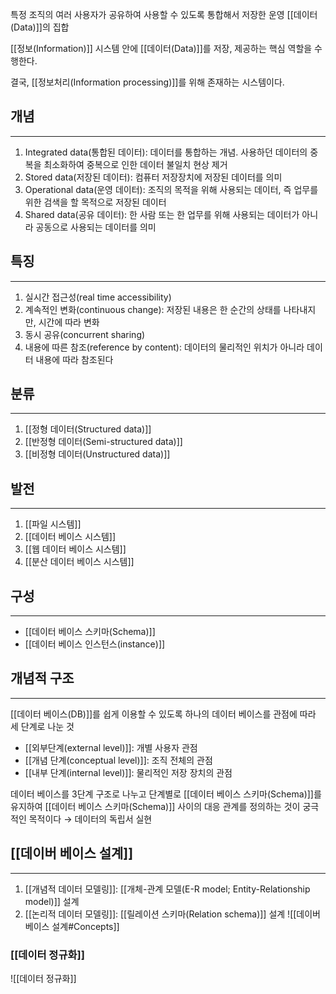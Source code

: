
특정 조직의 여러 사용자가 공유하여 사용할 수 있도록 통합해서 저장한 운영 [[데이터(Data)]]의 집합

[[정보(Information)]] 시스템 안에 [[데이터(Data)]]를 저장, 제공하는 핵심 역할을 수행한다.

결국, [[정보처리(Information processing)]]를 위해 존재하는 시스템이다. 

## **개념**
---
1. Integrated data(통합된 데이터): 데이터를 통합하는 개념. 사용하던 데이터의 중복을 최소화하여 중복으로 인한 데이터 불일치 현상 제거 
2. Stored data(저장된 데이터): 컴퓨터 저장장치에 저장된 데이터를 의미
3. Operational data(운영 데이터): 조직의 목적을 위해 사용되는 데이터, 즉 업무를 위한 검색을 할 목적으로 저장된 데이터
4. Shared data(공유 데이터): 한 사람 또는 한 업무를 위해 사용되는 데이터가 아니라 공동으로 사용되는 데이터를 의미

## **특징**
---
1. 실시간 접근성(real time accessibility)
2. 계속적인 변화(continuous change): 저장된 내용은 한 순간의 상태를 나타내지만, 시간에 따라 변화
3. 동시 공유(concurrent sharing)
4. 내용에 따른 참조(reference by content): 데이터의 물리적인 위치가 아니라 데이터 내용에 따라 참조된다


## **분류**
---
1. [[정형 데이터(Structured data)]]
2. [[반정형 데이터(Semi-structured data)]]
3. [[비정형 데이터(Unstructured data)]]

## **발전**
---
1. [[파일 시스템]]
2. [[데이터 베이스 시스템]]
3. [[웹 데이터 베이스 시스템]]
4. [[분산 데이터 베이스 시스템]]

## **구성**
---
+ [[데이터 베이스 스키마(Schema)]]
+ [[데이터 베이스 인스턴스(instance)]]

## **개념적 구조**
---
[[데이터 베이스(DB)]]를 쉽게 이용할 수 있도록 하나의 데이터 베이스를 관점에 따라 세 단계로 나눈 것
+ [[외부단계(external level)]]: 개별 사용자 관점
+ [[개념 단계(conceptual level)]]: 조직 전체의 관점
+ [[내부 단계(internal level)]]: 물리적인 저장 장치의 관점

데이터 베이스를 3단계 구조로 나누고 단계별로 [[데이터 베이스 스키마(Schema)]]를 유지하여 [[데이터 베이스 스키마(Schema)]] 사이의 대응 관계를 정의하는 것이 궁극적인 목적이다  $\rightarrow$ 데이터의 독립서 실현


## [[데이버 베이스 설계]]
---
1) [[개념적 데이터 모델링]]: [[개체-관계 모델(E-R model; Entity-Relationship model)]] 설계
2) [[논리적 데이터 모델링]]: [[릴레이션 스키마(Relation schema)]] 설계
![[데이버 베이스 설계#Concepts]]
### [[데이터 정규화]]
![[데이터 정규화]]